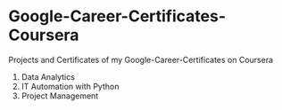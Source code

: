# Google-Career-Certificates-Coursera
 Projects and Certificates of my Google-Career-Certificates on Coursera

1. Data Analytics
2. IT Automation with Python
3. Project Management
